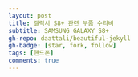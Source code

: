 ```yaml
---
layout: post
title: 갤럭시 S8+ 관련 부품 수리비
subtitle: SAMSUNG GALAXY S8+
gh-repo: daattali/beautiful-jekyll
gh-badge: [star, fork, follow]
tags: [핸드폰]
comments: true
---
```

